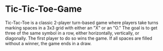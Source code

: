 # Tic-Tic-Toe-Game
Tic-Tac-Toe is a classic 2-player turn-based game where players take turns marking spaces in a 3x3 grid with either an "X" or an "O." The goal is to get three of the same symbol in a row, either horizontally, vertically, or diagonally. The first player to do so wins the game. If all spaces are filled without a winner, the game ends in a draw.
